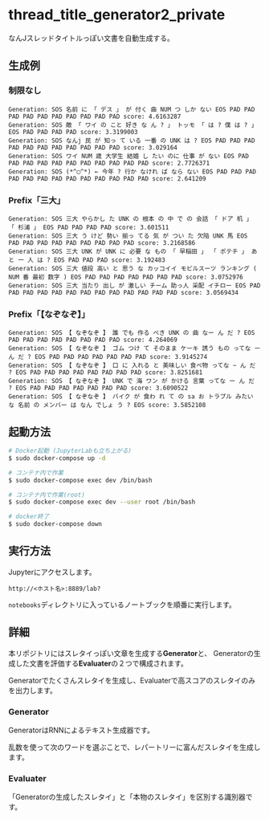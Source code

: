 # thread_title_generator2_private

なんJスレッドタイトルっぽい文書を自動生成する。

## 生成例

### 制限なし

```
Generation: SOS 名前 に 「 デス 」 が 付く 曲 NUM つ しか ない EOS PAD PAD PAD PAD PAD PAD PAD PAD PAD PAD score: 4.6163287
Generation: SOS 敵 「 ワイ の こと 好き な ん ? 」 トッモ 「 は ? 僕 は ? 」 EOS PAD PAD PAD PAD score: 3.3199003
Generation: SOS なんj 民 が 知っ て いる 一番 の UNK は ? EOS PAD PAD PAD PAD PAD PAD PAD PAD PAD PAD PAD score: 3.029164
Generation: SOS ワイ NUM 歳 大学生 結婚 し たい のに 仕事 が ない EOS PAD PAD PAD PAD PAD PAD PAD PAD PAD PAD PAD score: 2.7726371
Generation: SOS (*^◯^*) ← 今年 ? 行か なけれ ば なら ない EOS PAD PAD PAD PAD PAD PAD PAD PAD PAD PAD PAD PAD PAD score: 2.641209
```

### Prefix「三大」

```
Generation: SOS 三大 やらかし た UNK の 根本 の 中 で の 会話 「 ドア 机 」 「 杉浦 」 EOS PAD PAD PAD PAD score: 3.601511
Generation: SOS 三大 う けど 勢い 揃っ てる 気 が つい た 欠陥 UNK 馬 EOS PAD PAD PAD PAD PAD PAD PAD PAD PAD score: 3.2168586
Generation: SOS 三大 UNK が UNK に 必要 な もの 「 早稲田 」 「 ポテチ 」 あと 一 人 は ? EOS PAD PAD PAD score: 3.192483
Generation: SOS 三大 値段 高い と 思う な カッコイイ モビルスーツ ランキング ( NUM 番 最初 数字 ) EOS PAD PAD PAD PAD PAD PAD PAD score: 3.0752976
Generation: SOS 三大 当たり 出し が 激しい チーム 助っ人 采配 イチロー EOS PAD PAD PAD PAD PAD PAD PAD PAD PAD PAD PAD PAD PAD score: 3.0569434
```

### Prefix「【なぞなぞ】」

```
Generation: SOS 【 なぞなぞ 】 誰 でも 作る べき UNK の 曲 なー ん だ ? EOS PAD PAD PAD PAD PAD PAD PAD PAD score: 4.264069
Generation: SOS 【 なぞなぞ 】 ゴム つけ て そのまま ケーキ 誘う もの ってな ー ん だ ? EOS PAD PAD PAD PAD PAD PAD PAD score: 3.9145274
Generation: SOS 【 なぞなぞ 】 口 に 入れる と 美味しい 食べ物 ってな ~ ん だ ? EOS PAD PAD PAD PAD PAD PAD PAD PAD score: 3.8251681
Generation: SOS 【 なぞなぞ 】 UNK で 海 ワン が かける 言葉 ってな ー ん だ ? EOS PAD PAD PAD PAD PAD PAD PAD score: 3.6090522
Generation: SOS 【 なぞなぞ 】 バイク が 食わ れ て の sa お トラブル みたい な 名前 の メンバー は なん でしょ う ? EOS score: 3.5852108
```

## 起動方法

```sh
# Docker起動 (JupyterLabも立ち上がる)
$ sudo docker-compose up -d

# コンテナ内で作業
$ sudo docker-compose exec dev /bin/bash

# コンテナ内で作業(root)
$ sudo docker-compose exec dev --user root /bin/bash

# docker終了
$ sudo docker-compose down
```

## 実行方法

Jupyterにアクセスします。

```
http://<ホスト名>:8889/lab?
```

`notebooks`ディレクトリに入っているノートブックを順番に実行します。

## 詳細

本リポジトリにはスレタイっぽい文章を生成する**Generator**と、
Generatorの生成した文書を評価する**Evaluater**の２つで構成されます。

Generatorでたくさんスレタイを生成し、Evaluaterで高スコアのスレタイのみを出力します。

### Generator

GeneratorはRNNによるテキスト生成器です。

乱数を使って次のワードを選ぶことで、レパートリーに富んだスレタイを生成します。

### Evaluater

「Generatorの生成したスレタイ」と「本物のスレタイ」を区別する識別器です。

